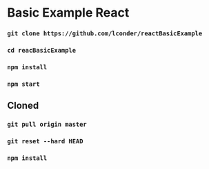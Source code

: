 # Basic Example React

### `git clone https://github.com/lconder/reactBasicExample`
### `cd reacBasicExample`
### `npm install`
### `npm start`

## Cloned
### `git pull origin master`
### `git reset --hard HEAD`
### `npm install`